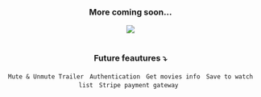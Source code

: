  
<div align="center"> 

### More coming soon... 

![](https://pa1.narvii.com/8243/bba05248ec24f27a4f8c58a7d5c11b30f1696e3dr1-640-358_hq.gif)

#

 
### Future feautures ⤵
`Mute & Unmute Trailer` &nbsp;
`Authentication`  &nbsp;
`Get movies info` &nbsp;
`Save to watch list` &nbsp;
`Stripe payment gateway` &nbsp;

</div>

